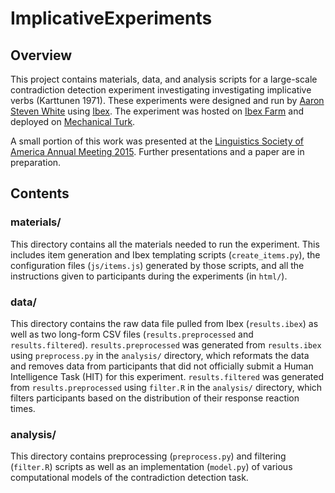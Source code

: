 # ImplicativeExperiments

## Overview

This project contains materials, data, and analysis scripts for a large-scale contradiction detection experiment investigating investigating implicative verbs (Karttunen 1971). These experiments were designed and run by [Aaron Steven White](http://aswhite.net) using [Ibex](http://code.google.com/p/webspr/). The experiment was hosted on [Ibex Farm](http://spellout.net/ibexfarm/) and deployed on [Mechanical Turk](https://www.mturk.com/mturk/). 

A small portion of this work was presented at the [Linguistics Society of America Annual Meeting 2015](http://www.linguisticsociety.org/event/lsa-2015-annual-meeting). Further presentations and a paper are in preparation.

## Contents

### materials/

This directory contains all the materials needed to run the experiment. This includes item generation and Ibex templating scripts (`create_items.py`), the configuration files (`js/items.js`) generated by those scripts, and all the instructions given to participants during the experiments (in `html/`).

### data/

This directory contains the raw data file pulled from Ibex (`results.ibex`) as well as two long-form CSV files (`results.preprocessed` and `results.filtered`). `results.preprocessed` was generated from `results.ibex` using `preprocess.py` in the `analysis/` directory, which reformats the data and removes data from participants that did not officially submit a Human Intelligence Task (HIT) for this experiment. `results.filtered` was generated from `results.preprocessed` using `filter.R` in the `analysis/` directory, which filters participants based on the distribution of their response reaction times.

### analysis/

This directory contains preprocessing (`preprocess.py`) and filtering (`filter.R`) scripts as well as an implementation (`model.py`) of various computational models of the contradiction detection task.
